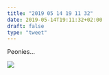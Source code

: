 ```yaml
---
title: "2019 05 14 19 11 32"
date: 2019-05-14T19:11:32+02:00
draft: false
type: "tweet"
---
```

Peonies...

![](/img/IMG_0674.jpg)

